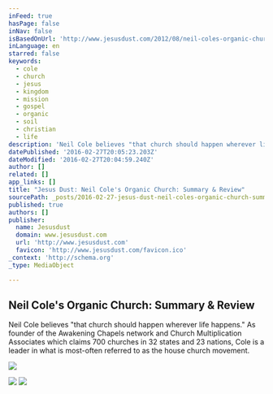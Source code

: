 ```yaml
---
inFeed: true
hasPage: false
inNav: false
isBasedOnUrl: 'http://www.jesusdust.com/2012/08/neil-coles-organic-church-summary-review.html'
inLanguage: en
starred: false
keywords:
  - cole
  - church
  - jesus
  - kingdom
  - mission
  - gospel
  - organic
  - soil
  - christian
  - life
description: 'Neil Cole believes "that church should happen wherever life happens" (24). As founder of the Awakening Chapels network and Church Multiplication Associates which claims 700 churches in 32 states and 23 nations, Cole is a leader in what is most-often referred to as the house church movement.'
datePublished: '2016-02-27T20:05:23.203Z'
dateModified: '2016-02-27T20:04:59.240Z'
author: []
related: []
app_links: []
title: "Jesus Dust: Neil Cole's Organic Church: Summary & Review"
sourcePath: _posts/2016-02-27-jesus-dust-neil-coles-organic-church-summary-and-review.md
published: true
authors: []
publisher:
  name: Jesusdust
  domain: www.jesusdust.com
  url: 'http://www.jesusdust.com'
  favicon: 'http://www.jesusdust.com/favicon.ico'
_context: 'http://schema.org'
_type: MediaObject

---
```

<article style=""><h1>Neil Cole's Organic Church: Summary &amp; Review</h1><p>Neil Cole believes "that church should happen wherever life happens." As founder of the Awakening Chapels network and Church Multiplication Associates which claims 700 churches in 32 states and 23 nations, Cole is a leader in what is most-often referred to as the house church movement.</p><img src="https://s3-us-west-2.amazonaws.com/the-grid-img/p/59b09fc3ece93edaf0d1f9fa64a4c6f94d6ed21b.jpg" /></article>

![](https://the-grid-user-content.s3-us-west-2.amazonaws.com/5544693b-1e43-43c1-a8d5-aced0db5967b.jpg)
![](https://the-grid-user-content.s3-us-west-2.amazonaws.com/ef5a5a2b-2576-4689-97a9-25eb81c57f0a.jpg)